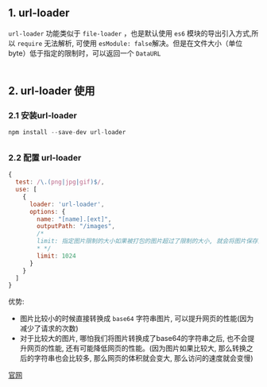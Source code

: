 ## 1. url-loader
`url-loader` 功能类似于 `file-loader` ，也是默认使用 `es6` 模块的导出引入方式,所以 `require` 无法解析, 可使用 `esModule: false`解决。但是在文件大小（单位 byte）低于指定的限制时，可以返回一个 `DataURL`
<div style="margin-bottom: 50px;"></div>


## 2. url-loader 使用
### 2.1 安装url-loader
```js
npm install --save-dev url-loader
```
<div style="margin-bottom: 30px;"></div>


### 2.2 配置 url-loader
```js
{
  test: /\.(png|jpg|gif)$/,
  use: [
    {
      loader: 'url-loader',
      options: {
        name: "[name].[ext]",
        outputPath: "/images",
        /*
        limit: 指定图片限制的大小如果被打包的图片超过了限制的大小, 就会将图片保存为一个文件。如果被打包的图片没有超过限制的大小, 就会将图片转换成base64的字符串
        * */
        limit: 1024
      }
    }
  ]
}
```

优势:
- 图片比较小的时候直接转换成 `base64` 字符串图片, 可以提升网页的性能(因为减少了请求的次数)
- 对于比较大的图片, 哪怕我们将图片转换成了base64的字符串之后, 也不会提升网页的性能, 还有可能降低网页的性能。(因为图片如果比较大, 那么转换之后的字符串也会比较多, 那么网页的体积就会变大, 那么访问的速度就会变慢)

[官网](https://v4.webpack.js.org/loaders/url-loader/)